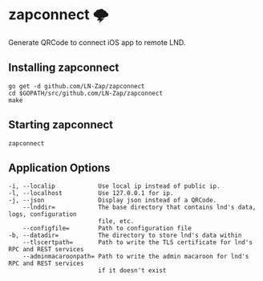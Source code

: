 # zapconnect 🌩

Generate QRCode to connect iOS app to remote LND.

## Installing zapconnect

```
go get -d github.com/LN-Zap/zapconnect
cd $GOPATH/src/github.com/LN-Zap/zapconnect
make
```

## Starting zapconnect

```
zapconnect
```

## Application Options

```
-i, --localip            Use local ip instead of public ip.
-l, --localhost          Use 127.0.0.1 for ip.
-j, --json               Display json instead of a QRCode.
    --lnddir=            The base directory that contains lnd's data, logs, configuration
                         file, etc.
    --configfile=        Path to configuration file
-b, --datadir=           The directory to store lnd's data within
    --tlscertpath=       Path to write the TLS certificate for lnd's RPC and REST services
    --adminmacaroonpath= Path to write the admin macaroon for lnd's RPC and REST services 
                         if it doesn't exist
```
